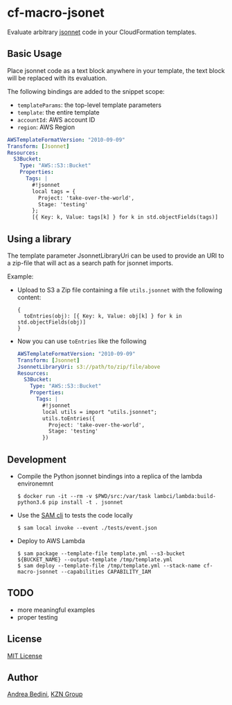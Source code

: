# cf-macro-jsonet

Evaluate arbitrary [jsonnet](https://jsonnet.org) code in your
CloudFormation templates.

## Basic Usage

Place jsonnet code as a text block anywhere in your template, the text
block will be replaced with its evaluation.

The following bindings are added to the snippet scope:

- `templateParams`: the top-level template parameters
- `template`: the entire template
- `accountId`: AWS account ID
- `region`: AWS Region

```yaml
AWSTemplateFormatVersion: "2010-09-09"
Transform: [Jsonnet]
Resources:
  S3Bucket:
    Type: "AWS::S3::Bucket"
    Properties:
      Tags: |
        #!jsonnet
        local tags = {
          Project: 'take-over-the-world',
          Stage: 'testing'
        };
        [{ Key: k, Value: tags[k] } for k in std.objectFields(tags)]
```

## Using a library

The template parameter JsonnetLibraryUri can be used to provide an URI
to a zip-file that will act as a search path for jsonnet imports.

Example:

- Upload to S3 a Zip file containing a file `utils.jsonnet` with the
  following content:

  ```
  {
    toEntries(obj): [{ Key: k, Value: obj[k] } for k in std.objectFields(obj)]
  }
  ```

- Now you can use `toEntries` like the following

  ```yaml
  AWSTemplateFormatVersion: "2010-09-09"
  Transform: [Jsonnet]
  JsonnetLibraryUri: s3://path/to/zip/file/above
  Resources:
    S3Bucket:
      Type: "AWS::S3::Bucket"
      Properties:
        Tags: |
          #!jsonnet
          local utils = import "utils.jsonnet";
          utils.toEntries({
            Project: 'take-over-the-world',
            Stage: 'testing'
          })
    ```

## Development

- Compile the Python jsonnet bindings into a replica of the
  lambda environemnt

  ```
  $ docker run -it --rm -v $PWD/src:/var/task lambci/lambda:build-python3.6 pip install -t . jsonnet
  ```

- Use the [SAM cli](https://github.com/awslabs/aws-sam-cli) to tests the code locally

  ```
  $ sam local invoke --event ./tests/event.json
  ```

- Deploy to AWS Lambda

  ```
  $ sam package --template-file template.yml --s3-bucket ${BUCKET_NAME} --output-template /tmp/template.yml
  $ sam deploy --template-file /tmp/template.yml --stack-name cf-macro-jsonnet --capabilities CAPABILITY_IAM
  ```

## TODO

- more meaningful examples
- proper testing


## License

[MIT License](http://www.opensource.org/licenses/MIT)

## Author

[Andrea Bedini](https://github.com/andreabedini), [KZN Group](https://kzn.io)

